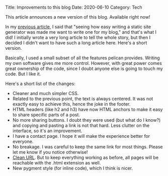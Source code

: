 Title: Improvements to this blog
Date: 2020-06-10
Category: Tech

This article announces a new version of this blog. Available right now!

In my [previous article](./pics2html), I said that "seeing how easy writing a
static site generator was made me want to write one for my blog," and that's
what I did! I initially wrote a very long article to tell the whole story, but
then I decided I didn't want to have such a long article here. Here's a short
version.

Basically, I used a small subset of all the features pelican provides. Writing
my own software gives me more control. However, with great power comes great
ownership of the code, since I doubt anyone else is going to touch my code. But
I like it.

Here's a short list of the changes:

* Cleaner and much simpler CSS.
* Related to the previous point, the text is always centered. It was not
  exactly easy to achieve this, hence the joke in the footer.
* HTML headers (like h2 and h3) have now HTML anchors to make it easy to share
  specific parts of a post.
* No more sharing buttons. I doubt they were used (but what do I know?) and
  copying and pasting a link is not that hard. Less clutter on the interface,
so it's an improvement.
* I have a contact page. I hope it will make the experience better for
  everyone.
* No breakage. I was careful to keep the same link for most things. Please let
  me know if you notice otherwise!
* [Clean URL](https://en.wikipedia.org/wiki/Clean_URL). But to keep everything
  working as before, all pages will be reachable with the .html extension as
  well.
* New pygment style (for inline code), which I think is nicer.
